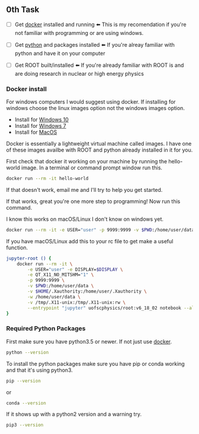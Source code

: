 ## 0th Task

-   [ ] Get [docker](#docker-install) installed and running :arrow_left: This is my recomendation if you're not familiar with programming or are using windows.
-   [ ] Get [python](#required-python-packages) and packages installed :arrow_left: If you're alreay familiar with python and have it on your computer
-   [ ] Get ROOT built/installed :arrow_left: If you're already familiar with ROOT is and are doing research in nuclear or high energy physics




### Docker install

For windows computers I would suggest using docker. If installing for windows choose the linux images option not the windows images option.

-   Install for [Windows 10](https://docs.docker.com/docker-for-windows)
-   Install for [Windows 7](https://docs.docker.com/toolbox/toolbox_install_windows)
-   Install for [MacOS](https://docs.docker.com/docker-for-mac/install)

Docker is essentially a lightweight virtual machine called images. I have one of these images availbe with ROOT and python already installed in it for you.

First check that docker it working on your machine by running the hello-world image. In a terminal or command prompt window run this.

```bash
docker run --rm -it hello-world
```

If that doesn't work, email me and I'll try to help you get started.

If that works, great you're one more step to programming! Now run this command.

I know this works on macOS/Linux I don't know on windows yet.
```bash
docker run --rm -it -e USER="user" -p 9999:9999 -v $PWD:/home/user/data -w /home/user/data --entrypoint "jupyter" uofscphysics/root:v6_18_02 notebook --allow-root --ip=0.0.0.0 --port=9999;
```

If you have macOS/Linux add this to your rc file to get make a useful function.

```bash
jupyter-root () {
	docker run --rm -it \
        -e USER="user" -e DISPLAY=$DISPLAY \
        -e QT_X11_NO_MITSHM="1" \
        -p 9999:9999 \
        -v $PWD:/home/user/data \
        -v $HOME/.Xauthority:/home/user/.Xauthority \
        -w /home/user/data \
        -v /tmp/.X11-unix:/tmp/.X11-unix:rw \
        --entrypoint "jupyter" uofscphysics/root:v6_18_02 notebook --allow-root --ip=0.0.0.0 --port=9999;
}
```


### Required Python Packages

First make sure you have python3.5 or newer. If not just use [docker](#docker-install).

```bash
python --version
```

To install the python packages make sure you have pip or conda working and that it's using python3. 

```bash
pip --version
```

or

```bash
conda --version
```

If it shows up with a python2 version and a warning try.

```bash
pip3 --version
```